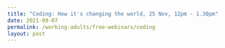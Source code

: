 ```yaml
---
title: "Coding: How it's changing the world, 25 Nov, 12pm - 1.30pm"
date: 2021-09-07
permalink: /working-adults/free-webinars/coding
layout: post
---
```



